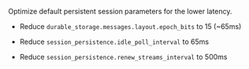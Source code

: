Optimize default persistent session parameters for the lower latency.

- Reduce `durable_storage.messages.layout.epoch_bits` to 15 (~65ms)

- Reduce `session_persistence.idle_poll_interval` to 65ms

- Reduce `session_persistence.renew_streams_interval` to 500ms
